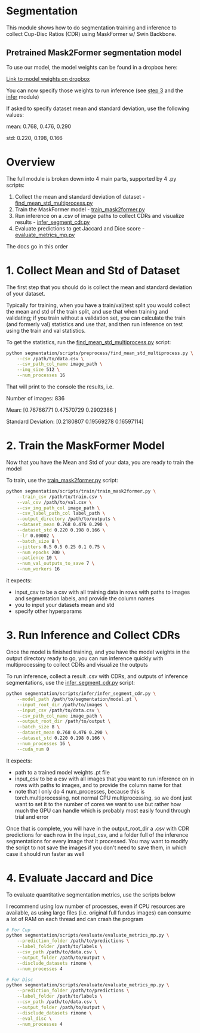 # Segmentation

This module shows how to do segmentation training and inference to collect Cup-Disc Ratios (CDR) using MaskFormer w/ Swin Backbone.

## Pretrained Mask2Former segmentation model

To use our model, the model weights can be found in a dropbox here:

[Link to model weights on dropbox](https://www.dropbox.com/scl/fi/otpvalopjfrzmqhahztfj/model.pt?rlkey=gmdtmp4jedmyxepvw1n7q38sc&dl=0)

You can now specify those weights to run inference (see [step 3](#3-run-inference-and-collect-cdrs) and the [infer](./scripts/infer/) module)

If asked to specify dataset mean and standard deviation, use the following values:

mean: 0.768, 0.476, 0.290

std: 0.220, 0.198, 0.166

# Overview

The full module is broken down into 4 main parts, supported by 4 .py scripts:

1. Collect the mean and standard deviation of dataset - [find_mean_std_multiprocess.py](./scripts/preprocess/find_mean_std_multiprocess.py)
2. Train the MaskFormer model - [train_mask2former.py](./scripts/train/train_mask2former.py)
3. Run inference on a .csv of image paths to collect CDRs and visualize results - [infer_segment_cdr.py](./scripts/infer/infer_segment_cdr.py)
4. Evaluate predictions to get Jaccard and Dice score - [evaluate_metrics_mp.py](./scripts/evaluate/evaluate_metrics_mp.py)

The docs go in this order

# 1. Collect Mean and Std of Dataset

The first step that you should do is collect the mean and standard deviation of your dataset.

Typically for training, when you have a train/val/test split you would collect the mean and std of the train split, and use that when training and validating; if you train without a validation set, you can calculate the train (and formerly val) statistics and use that, and then run inference on test using the train and val statistics.

To get the statistics, run the [find_mean_std_multiprocess.py](./scripts/preprocess/find_mean_std_multiprocess.py) script:

```bash
python segmentation/scripts/preprocess/find_mean_std_multiprocess.py \
    --csv /path/to/data.csv \
    --csv_path_col_name image_path \
    --img_size 512 \
    --num_processes 16
```

That will print to the console the results, i.e.

Number of images: 836

Mean: [0.76766771 0.47570729 0.2902386 ]

Standard Deviation: [0.2180807  0.19569278 0.16597114]

# 2. Train the MaskFormer Model

Now that you have the Mean and Std of your data, you are ready to train the model

To train, use the [train_mask2former.py](./scripts/train/train_mask2former.py) script:

```bash
python segmentation/scripts/train/train_mask2former.py \
    --train_csv /path/to/train.csv \
    --val_csv /path/to/val.csv \
    --csv_img_path_col image_path \
    --csv_label_path_col label_path \
    --output_directory /path/to/outputs \
    --dataset_mean 0.768 0.476 0.290 \
    --dataset_std 0.220 0.198 0.166 \
    --lr 0.00002 \
    --batch_size 8 \
    --jitters 0.5 0.5 0.25 0.1 0.75 \
    --num_epochs 200 \
    --patience 10 \
    --num_val_outputs_to_save 7 \
    --num_workers 16
```

it expects:
- input_csv to be a csv with all training data in rows with paths to images and segmentation labels, and provide the column names
- you to input your datasets mean and std
- specify other hyperparams

# 3. Run Inference and Collect CDRs

Once the model is finished training, and you have the model weights in the output directory ready to go, you can run inference quickly with multiprocessing to collect CDRs and visualize the outputs

To run inference, collect a result .csv with CDRs, and outputs of inference segmentations, use the [infer_segment_cdr.py](./scripts/infer/infer_segment_cdr.py) script:

```bash
python segmentation/scripts/infer/infer_segment_cdr.py \
    --model_path /path/to/segmentation/model.pt \
    --input_root_dir /path/to/images \
    --input_csv /path/to/data.csv \
    --csv_path_col_name image_path \
    --output_root_dir /path/to/output \
    --batch_size 8 \
    --dataset_mean 0.768 0.476 0.290 \
    --dataset_std 0.220 0.198 0.166 \
    --num_processes 16 \
    --cuda_num 0
```

It expects:
- path to a trained model weights .pt file
- input_csv to be a csv with all images that you want to run inference on in rows with paths to images, and to provide the column name for that
- note that I only do 4 num_processes, because this is torch.multiprocessing, not normal CPU multiprocessing, so we dont just want to set it to the number of cores we want to use but rather how much the GPU can handle which is probably most easily found through trial and error

Once that is complete, you will have in the output_root_dir a .csv with CDR predictions for each row in the input_csv, and a folder full of the inference segmentations for every image that it processed. You may want to modify the script to not save the images if you don't need to save them, in which case it should run faster as well

# 4. Evaluate Jaccard and Dice

To evaluate quantitative segmentation metrics, use the scripts below

I recommend using low number of processes, even if CPU resources are available, as using large files (i.e. original full fundus images) can consume a lot of RAM on each thread and can crash the program

```bash
# For Cup
python segmentation/scripts/evaluate/evaluate_metrics_mp.py \
    --prediction_folder /path/to/predictions \
    --label_folder /path/to/labels \
    --csv_path /path/to/data.csv \
    --output_folder /path/to/output \
    --disclude_datasets rimone \
    --num_processes 4

# For Disc
python segmentation/scripts/evaluate/evaluate_metrics_mp.py \
    --prediction_folder /path/to/predictions \
    --label_folder /path/to/labels \
    --csv_path /path/to/data.csv \
    --output_folder /path/to/output \
    --disclude_datasets rimone \
    --eval_disc \
    --num_processes 4
```